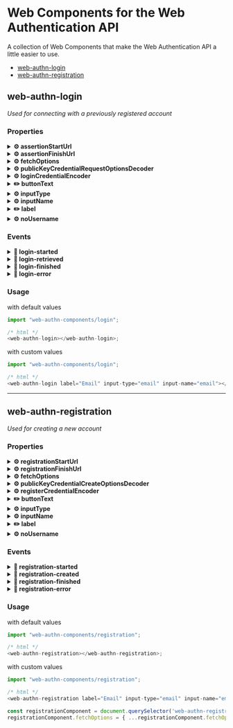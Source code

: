 # Web Components for the Web Authentication API

A collection of Web Components that make the Web Authentication API a little easier to use.

- [web-authn-login](#web-authn-login)
- [web-authn-registration](#web-authn-registration)

## **web-authn-login**

_Used for connecting with a previously registered account_

### **Properties**

<details>
<summary><b>⚙️ assertionStartUrl</b></summary>

_Endpoint for retrieving details and challenge from the server_

- type: `String`
- default: `/api/assertion/start`
</details>

<details>
<summary><b>⚙️ assertionFinishUrl</b></summary>

_Endpoint for completing the assertion process and sending the challenge result to the server_

- type: `String`
- default: `/api/assertion/finish`
</details>

<details>
<summary><b>⚙️ fetchOptions</b></summary>

_Fetch options used for all request within this component_

- type: `Object`
- default:

```json
{
  "method": "POST",
  "credentials": "include",
  "headers": {
    "Content-Type": "application/json"
  }
}
```

</details>

<details>
<summary><b>⚙️ publicKeyCredentialRequestOptionsDecoder</b></summary>

_PublicKeyCredentialRequestOptions decoding function (i.e. Base64URLString to ArrayBuffer)_

- type: `Function`
- default: `decodePublicKeyCredentialRequestOptions` from `utils/parse`
</details>

<details>
<summary><b>⚙️ loginCredentialEncoder</b></summary>

_Credential encoding function (i.e. ArrayBuffer to Base64URLString)_

- type: `Function`
- default: `encodeLoginCredential` from `utils/parse`
</details>

<details>
<summary><b>✏️ buttonText</b></summary>

_The text displayed on the login button_

- type: `String`
- default: `Login`
- reflected attribute: `button-text`
</details>

<details>
<summary><b>⚙️ inputType</b></summary>

_The type of input to use for the username_

- type: `String`
- default: `text` (any valid HTML input type)
- reflected attribute: `input-type`
</details>

<details>
<summary><b>⚙️ inputName</b></summary>

_The name of the input to use for the username_

- type: `String`
- default: `username`
- reflected attribute: `input-name`
</details>

<details>
<summary><b>✏️ label</b></summary>

_Username label content_

- type: `String`
- default: `Username`
- reflected attribute: `label`
</details>

<details>
<summary><b>⚙️ noUsername</b></summary>

_Should login be done without a username_

- type: `Boolean`
- default: `false`
- reflected attribute: `no-username`
</details>

### **Events**

<details>
<summary><b>🔼 login-started</b></summary>

_Emitted when the login process starts (i.e. on form submit)_

- type: `CustomEvent`
- detail: `null`
</details>

<details>
<summary><b>🔼 login-retrieved</b></summary>

_Emitted when retrieving the local credentials using `navigator.credentials.get()`_

- type: `CustomEvent`
- detail: `null`
</details>

<details>
<summary><b>🔼 login-finished</b></summary>

_Emitted when the login process is completed succesfully_

- type: `CustomEvent`
- detail: `{...}` (content returned by the `assertionFinishUrl` endpoint)
</details>

<details>
<summary><b>🔼 login-error</b></summary>

_Emitted when the login process is interrupted by an error_

- type: `CustomEvent`
- detail: `{ message: String }`
</details>

### **Usage**

with default values

```js
import "web-authn-components/login";

/* html */
<web-authn-login></web-authn-login>;
```

with custom values

```js
import "web-authn-components/login";

/* html */
<web-authn-login label="Email" input-type="email" input-name="email"></web-authn-login>;
```

-----------------------------

## **web-authn-registration**

_Used for creating a new account_

### **Properties**

<details>
<summary><b>⚙️ registrationStartUrl</b></summary>

_Endpoint for retrieving initial details and challenge from the server_

- type: `String`
- default: `/api/registration/start`
</details>

<details>
<summary><b>⚙️ registrationFinishUrl</b></summary>

_Endpoint for completing the registration process_

- type: `String`
- default: `/api/registration/finish`
</details>

<details>
<summary><b>⚙️ fetchOptions</b></summary>

_Fetch options used for all request within this component_

- type: `Object`
- default:

```json
{
  "method": "POST",
  "credentials": "include",
  "headers": {
    "Content-Type": "application/json"
  }
}
```

</details>

<details>
<summary><b>⚙️ publicKeyCredentialCreateOptionsDecoder</b></summary>

_PublicKeyCredentialCreateOptions decoding function (i.e. Base64URLString to ArrayBuffer)_

- type: `Function`
- default: `decodePublicKeyCredentialCreateOptions` from `utils/parse`
</details>

<details>
<summary><b>⚙️ registerCredentialEncoder</b></summary>

_Credential encoding function (i.e. ArrayBuffer to Base64URLString)_

- type: `Function`
- default: `encodeRegisterCredential` from `utils/parse`
</details>

<details>
<summary><b>✏️ buttonText</b></summary>

_The text displayed on the login button_

- type: `String`
- default: `Login`
- reflected attribute: `button-text`
</details>

<details>
<summary><b>⚙️ inputType</b></summary>

_The type of input to use for the username_

- type: `String`
- default: `text` (any valid HTML input type)
- reflected attribute: `input-type`
</details>

<details>
<summary><b>⚙️ inputName</b></summary>

_The name of the input to use for the username_

- type: `String`
- default: `username`
- reflected attribute: `input-name`
</details>

<details>
<summary><b>✏️ label</b></summary>

_Username label content_

- type: `String`
- default: `Username`
- reflected attribute: `label`
</details>

<details>
<summary><b>⚙️ noUsername</b></summary>

_Should login be done without a username_

- type: `Boolean`
- default: `false`
- reflected attribute: `no-username`
</details>

### **Events**

<details>
<summary><b>🔼 registration-started</b></summary>

_Emitted when the registration process starts (i.e. on form submit)_

- type: `CustomEvent`
- detail: `null`
</details>

<details>
<summary><b>🔼 registration-created</b></summary>

_Emitted after creating the local credentials using `navigator.credentials.create()`_

- type: `CustomEvent`
- detail: `null`
</details>

<details>
<summary><b>🔼 registration-finished</b></summary>

_Emitted when the registration process is completed succesfully_

- type: `CustomEvent`
- detail: `{...}` (content returned by the `registrationFinishUrl` endpoint)
</details>

<details>
<summary><b>🔼 registration-error</b></summary>

_Emitted when the registration process is interrupted by an error_

- type: `CustomEvent`
- detail: `{ message: String }`
</details>

### **Usage**

with default values

```js
import "web-authn-components/registration";

/* html */
<web-authn-registration></web-authn-registration>;
```

with custom values

```js
import "web-authn-components/registration";

/* html */
<web-authn-registration label="Email" input-type="email" input-name="email"></web-authn-registration>;

const registrationComponent = document.querySelector('web-authn-registration');
registrationComponent.fetchOptions = { ...registrationComponent.fetchOptions, cache: 'no-cache' };
```
